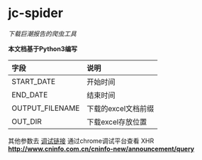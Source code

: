 # jc-spider

*下载巨潮报告的爬虫工具*

**本文档基于Python3编写**

字段     |    说明
:--------|:--------
START_DATE | 开始时间
END_DATE  | 结束时间
OUTPUT_FILENAME  | 下载的excel文档前缀
 OUT_DIR | 下载excel存放位置

其他参数去
[调试链接](http://www.cninfo.com.cn/cninfo-new/announcement/show)
通过chrome调试平台查看 XHR
**http://www.cninfo.com.cn/cninfo-new/announcement/query**
